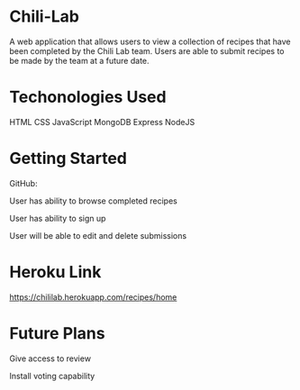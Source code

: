 # Chili-Lab

A web application that allows users to view a collection of recipes that have been completed by the Chili Lab team. Users are able to submit recipes to be made by the team at a future date.

# Techonologies Used

HTML
CSS
JavaScript
MongoDB
Express
NodeJS

# Getting Started

GitHub: 

User has ability to browse completed recipes

User has ability to sign up 

User will be able to edit and delete submissions

# Heroku Link

https://chililab.herokuapp.com/recipes/home

# Future Plans

Give access to review

Install voting capability